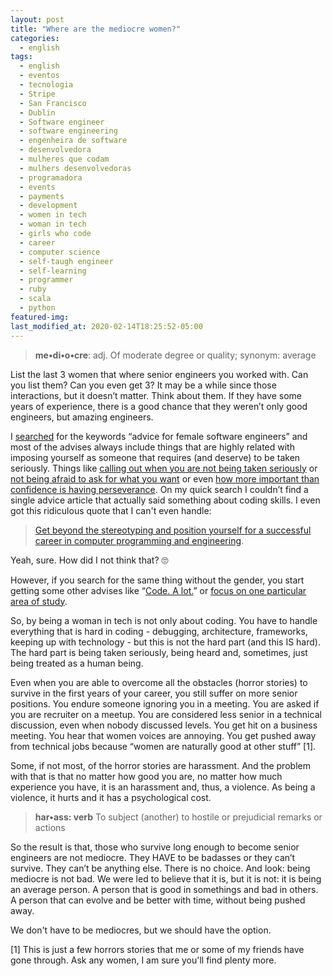 ```yaml
---
layout: post
title: "Where are the mediocre women?"
categories:
  - english
tags:
  - english
  - eventos
  - tecnologia
  - Stripe
  - San Francisco
  - Dublin
  - Software engineer
  - software engineering
  - engenheira de software
  - desenvolvedora
  - mulheres que codam
  - mulhers desenvolvedoras
  - programadora
  - events
  - payments
  - development
  - women in tech
  - woman in tech
  - girls who code
  - career
  - computer science
  - self-taugh engineer
  - self-learning
  - programmer
  - ruby
  - scala
  - python
featured-img: 
last_modified_at: 2020-02-14T18:25:52-05:00
---
```



> **me•di•o•cre**: adj. Of moderate degree or quality; synonym: average

List the last 3 women that where senior engineers you worked with. Can you list them? Can you even get 3? It may be a while since those interactions, but it doesn’t matter. Think about them. If they have some years of experience, there is a good chance that they weren’t only good engineers, but amazing engineers.

I [searched](https://duckduckgo.com/) for the keywords “advice for female software engineers” and most of the advises always include things that are highly related with imposing yourself as someone that requires (and deserve) to be taken seriously. Things like [calling out when you are not being taken seriously](https://www.ivanti.com/blog/the-challenges-of-being-a-woman-in-technology) or [not being afraid to ask for what you want](https://techbeacon.com/app-dev-testing/women-software-development-8-success-stories-5-tips-advancement) or even [how more important than confidence is having perseverance](https://hackbrightacademy.com/blog/12-pieces-advice-female-software-engineers/). On my quick search I couldn’t find a single advice article that actually said something about coding skills. I even got this ridiculous quote that I can't even handle:


> [Get beyond the stereotyping and position yourself for a successful career in computer programming and engineering](https://techcrunch.com/2015/07/02/tips-for-being-a-successful-female-engineer-in-silicon-valley-and-beyond/).

Yeah, sure. How did I not think that? 🙄

However, if you search for the same thing without the gender, you start getting some other advises like “[Code. A lot.](https://mashable.com/2015/08/19/software-engineer-career-advice/?europe=true)” or [focus on one particular area of study](https://www.codingdojo.com/blog/5-tips-aspiring-software-engineers).

So, by being a woman in tech is not only about coding. You have to handle everything that is hard in coding - debugging, architecture, frameworks, keeping up with technology - but this is not the hard part (and this IS hard). The hard part is being taken seriously, being heard and, sometimes, just being treated as a human being.

Even when you are able to overcome all the obstacles (horror stories) to survive in the first years of your career, you still suffer on more senior positions. You endure someone ignoring you in a meeting. You are asked if you are recruiter on a meetup. You are considered less senior in a technical discussion, even when nobody discussed levels. You get hit on a business meeting. You hear that women voices are annoying. You get pushed away from technical jobs because “women are naturally good at other stuff” [1]. 

Some, if not most, of the horror stories are harassment. And the problem with that is that no matter how good you are, no matter how much experience you have, it is an harassment and, thus, a violence.  As being a violence, it hurts and it has a psychological cost. 


> **har•ass: verb** To subject (another) to hostile or prejudicial remarks or actions

So the result is that, those who survive long enough to become senior engineers are not mediocre. They HAVE to be badasses or they can’t survive. They can’t be anything else. There is no choice.
And look: being mediocre is not bad. We were led to believe that it is, but it is not: it is being an average person. A person that is good in somethings and bad in others. A person that can evolve and be better with time, without being pushed away.

We don't have to be mediocres, but we should have the option.

[1] This is just a few horrors stories that me or some of my friends have gone through. Ask any women, I am sure you'll find plenty more. 

